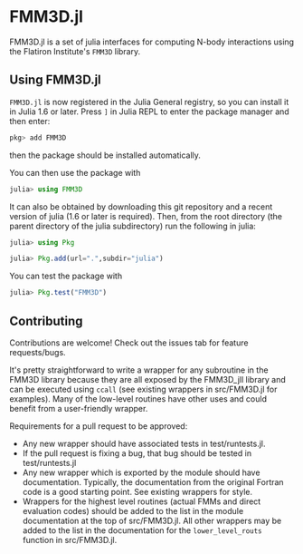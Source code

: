 # FMM3D.jl

FMM3D.jl is a set of julia interfaces for
computing N-body interactions using the
Flatiron Institute's `FMM3D` library.

## Using FMM3D.jl

`FMM3D.jl` is now registered in the Julia General registry, so you can install it in Julia 1.6 or later.
Press `]` in Julia REPL to enter the package manager and then enter:
```julia
pkg> add FMM3D
```
then the package should be installed automatically.

You can then use the package with

```julia
julia> using FMM3D
```

It can also be obtained by downloading this
git repository and a recent version of julia
(1.6 or later is required). Then, from the
root directory (the parent directory of the
julia subdirectory) run the following in
julia:

```julia
julia> using Pkg

julia> Pkg.add(url=".",subdir="julia")
 ```

You can test the package with

```julia
julia> Pkg.test("FMM3D")
```

## Contributing

Contributions are welcome! Check out the issues
tab for feature requests/bugs.

It's pretty straightforward to write
a wrapper for any subroutine in the FMM3D library
because they are all exposed by the FMM3D_jll library
and can be executed using `ccall` (see existing wrappers
in src/FMM3D.jl for examples). Many of the
low-level routines have other uses and could
benefit from a user-friendly wrapper.

Requirements for a pull request to be approved:
* Any new wrapper should have associated tests
in test/runtests.jl.
* If the pull request is fixing a bug, that bug
should be tested in test/runtests.jl
* Any new wrapper which is exported by the module
should have documentation. Typically, the documentation
from the original Fortran code is a good starting
point. See existing wrappers for style.
* Wrappers for the highest level routines (actual
FMMs and direct evaluation codes) should be added to
the list in the module documentation at the top of
src/FMM3D.jl. All other wrappers may be added to the
list in the documentation for the `lower_level_routs`
function in src/FMM3D.jl.